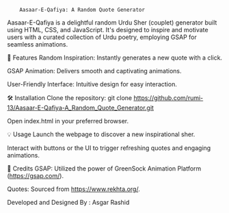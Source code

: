         Aasaar-E-Qafiya: A Random Quote Generator
Aasaar-E-Qafiya is a delightful random Urdu Sher (couplet) generator built using HTML, CSS, and JavaScript. It's designed to inspire and motivate users with a curated collection of Urdu poetry, employing GSAP for seamless animations.

🚀  Features
Random Inspiration: Instantly generates a new quote with a click.

GSAP Animation: Delivers smooth and captivating animations.

User-Friendly Interface: Intuitive design for easy interaction.

🛠️ Installation
Clone the repository: git clone https://github.com/rumi-13/Aasaar-E-Qafiya-A_Random_Quote_Generator.git

Open index.html in your preferred browser.

💡 Usage
Launch the webpage to discover a new inspirational sher.

Interact with buttons or the UI to trigger refreshing quotes and engaging animations.

🙌 Credits
GSAP: Utilized the power of GreenSock Animation Platform (https://gsap.com/).

Quotes: Sourced from https://www.rekhta.org/.

Developed and Designed By : Asgar Rashid
